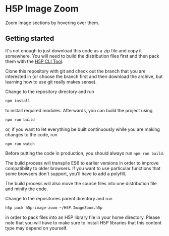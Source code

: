 # H5P Image Zoom
Zoom image sections by hovering over them.

## Getting started
It's not enough to just download this code as a zip file and copy it somewhere.
You will need to build the distribution files first and then pack them with
the [H5P CLI Tool](https://h5p.org/h5p-cli-guide).

Clone this repository with git and check out the branch that you are interested
in (or choose the branch first and then download the archive, but learning
how to use git really makes sense).

Change to the repository directory and run
```bash
npm install
```

to install required modules. Afterwards, you can build the project using
```bash
npm run build
```

or, if you want to let everything be built continuously while you are making
changes to the code, run
```bash
npm run watch
```
Before putting the code in production, you should always run `npm run build`.

The build process will transpile ES6 to earlier versions in order to improve
compatibility to older browsers. If you want to use particular functions that
some browsers don't support, you'll have to add a polyfill.

The build process will also move the source files into one distribution file and
minify the code.

Change to the repositories parent directory and run
```bash
h5p pack h5p-image-zoom ~/H5P.ImageZoom.h5p
```

in order to pack files into an H5P library file in your home directory. Please note that you will have to make sure to install H5P libraries that this content type may depend on yourself.
